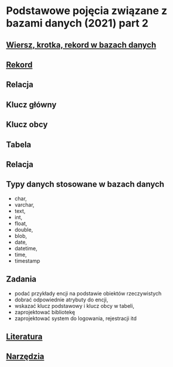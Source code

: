 # Podstawowe pojęcia związane z bazami danych (2021) part 2

## [Wiersz, krotka, rekord w bazach danych](http://jakub.otrzasek.pl/baza-danych/241/wiersz-krotka-rekord-w-bazach-danych/) 

## [Rekord](https://pl.wikipedia.org/wiki/Rekord_(informatyka))

## Relacja 

## Klucz główny 

## Klucz obcy 

## Tabela

## Relacja

## Typy danych stosowane w bazach danych 
- char, 
- varchar, 
- text, 
- int, 
- float, 
- double, 
- blob, 
- date, 
- datetime, 
- time,
- timestamp

## Zadania
- podać przykłady encji na podstawie obiektów rzeczywistych
- dobrać odpowiednie atrybuty do encji,
- wskazać klucz podstawowy i klucz obcy w tabeli, 
- zaprojektować bibliotekę
- zaprojektować system do logowania, rejestracji itd

## [Literatura](literature.md)

## [Narzędzia](utils.md)

